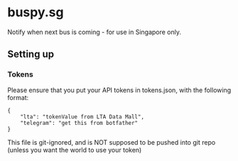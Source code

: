 # buspy.sg
Notify when next bus is coming - for use in Singapore only.

## Setting up
### Tokens
Please ensure that you put your API tokens in tokens.json, with the following format:
```
{
    "lta": "tokenValue from LTA Data Mall",
    "telegram": "get this from botfather"
}
```
This file is git-ignored, and is NOT supposed to be pushed into git repo (unless you want the world to use your token)